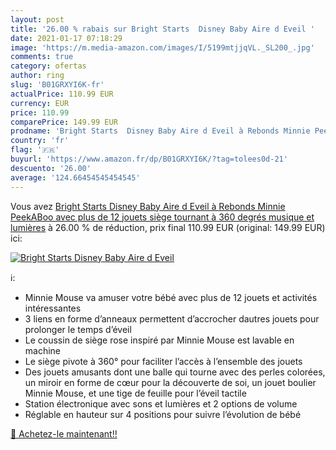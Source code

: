 ```yaml
---
layout: post
title: '26.00 % rabais sur Bright Starts  Disney Baby Aire d Eveil '
date: 2021-01-17 07:18:29
image: 'https://m.media-amazon.com/images/I/5199mtjjqVL._SL200_.jpg'
comments: true
category: ofertas
author: ring
slug: 'B01GRXYI6K-fr'
actualPrice: 110.99 EUR
currency: EUR
price: 110.99
comparePrice: 149.99 EUR
prodname: 'Bright Starts  Disney Baby Aire d Eveil à Rebonds Minnie PeekABoo avec plus de 12 jouets  siège tournant à 360 degrés  musique et lumières'
country: 'fr'
flag: '🇫🇷'
buyurl: 'https://www.amazon.fr/dp/B01GRXYI6K/?tag=tolees0d-21'
descuento: '26.00'
average: '124.66454545454545'
---
```


Vous avez [Bright Starts  Disney Baby Aire d Eveil à Rebonds Minnie PeekABoo avec plus de 12 jouets  siège tournant à 360 degrés  musique et lumières](https://www.amazon.fr/dp/B01GRXYI6K/?tag=tolees0d-21)  à  26.00 % de réduction, prix final  110.99 EUR (original: 149.99 EUR) ici:

[![Bright Starts  Disney Baby Aire d Eveil ](https://m.media-amazon.com/images/I/5199mtjjqVL._SL200_.jpg)](https://www.amazon.fr/dp/B01GRXYI6K/?tag=tolees0d-21)

ℹ️:

- Minnie Mouse va amuser votre bébé avec plus de 12 jouets et activités intéressantes
- 3 liens en forme d’anneaux permettent d’accrocher dautres jouets pour prolonger le temps d’éveil
- Le coussin de siège rose inspiré par Minnie Mouse est lavable en machine
- Le siège pivote à 360° pour faciliter l’accès à l’ensemble des jouets
- Des jouets amusants dont une balle qui tourne avec des perles colorées, un miroir en forme de cœur pour la découverte de soi, un jouet boulier Minnie Mouse, et une tige de feuille pour l’éveil tactile
- Station électronique avec sons et lumières et 2 options de volume
- Réglable en hauteur sur 4 positions pour suivre l’évolution de bébé

[🛒 Achetez-le maintenant!!](https://www.amazon.fr/dp/B01GRXYI6K/?tag=tolees0d-21)
